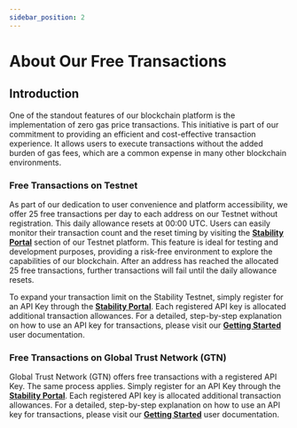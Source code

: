 ```yaml
---
sidebar_position: 2
---
```


# About Our Free Transactions

## Introduction

One of the standout features of our blockchain platform is the implementation of zero gas price transactions. This initiative is part of our commitment to providing an efficient and cost-effective transaction experience. It allows users to execute transactions without the added burden of gas fees, which are a common expense in many other blockchain environments.

### Free Transactions on Testnet

As part of our dedication to user convenience and platform accessibility, we offer 25 free transactions per day to each address on our Testnet without registration. This daily allowance resets at 00:00 UTC. Users can easily monitor their transaction count and the reset timing by visiting the **[Stability Portal](https://portal.stabilityprotocol.com)** section of our Testnet platform. This feature is ideal for testing and development purposes, providing a risk-free environment to explore the capabilities of our blockchain. After an address has reached the allocated 25 free transactions, further transactions will fail until the daily allowance resets.

To expand your transaction limit on the Stability Testnet, simply register for an API Key through the **[Stability Portal](https://portal.stabilityprotocol.com)**. Each registered API key is allocated additional transaction allowances. For a detailed, step-by-step explanation on how to use an API key for transactions, please visit our  **[Getting Started](./getting_started.md)** user documentation. 


### Free Transactions on Global Trust Network (GTN)

Global Trust Network (GTN) offers free transactions with a registered API Key. The same process applies. Simply register for an API Key through the **[Stability Portal](https://portal.stabilityprotocol.com)**. Each registered API key is allocated additional transaction allowances. For a detailed, step-by-step explanation on how to use an API key for transactions, please visit our  **[Getting Started](./getting_started.md)** user documentation. 


